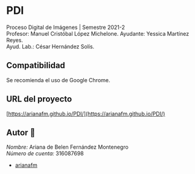 # PDI
Proceso Digital de Imágenes | Semestre 2021-2  
Profesor: Manuel Cristóbal López Michelone. 
Ayudante: Yessica Martínez Reyes.  
Ayud. Lab.: César Hernández Solís.

## Compatibilidad ##  
Se recomienda el uso de Google Chrome.

## URL del proyecto ##  
[https://arianafm.github.io/PDI/](https://arianafm.github.io/PDI/)

## Autor :busts_in_silhouette:
_Nombre:_ Ariana de Belen Fernández Montenegro  
_Número de cuenta:_ 316087698  
-  [arianafm]( https://github.com/arianafm ) 
